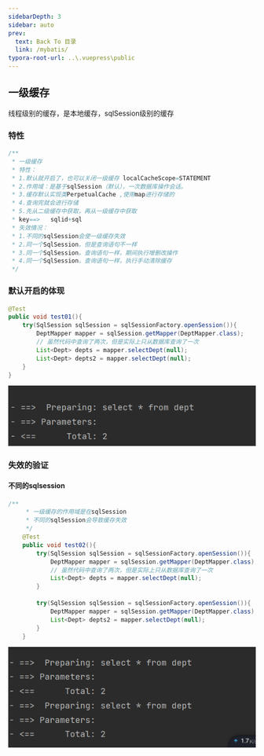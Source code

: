 ```yaml
---
sidebarDepth: 3
sidebar: auto
prev:
  text: Back To 目录
  link: /mybatis/
typora-root-url: ..\.vuepress\public
---
```




## 一级缓存

线程级别的缓存，是本地缓存，sqlSession级别的缓存

### 特性

```java
/**
 * 一级缓存
 * 特性：
 * 1.默认就开启了，也可以关闭一级缓存 localCacheScope=STATEMENT
 * 2.作用域：是基于sqlSession（默认），一次数据库操作会话。
 * 3.缓存默认实现类PerpetualCache ,使用map进行存储的
 * 4.查询完就会进行存储
 * 5.先从二级缓存中获取，再从一级缓存中获取
 * key==>   sqlid+sql
 * 失效情况：
 * 1.不同的sqlSession会使一级缓存失效
 * 2.同一个SqlSession，但是查询语句不一样
 * 3.同一个SqlSession，查询语句一样，期间执行增删改操作
 * 4.同一个SqlSession，查询语句一样，执行手动清除缓存
 */
```



### 默认开启的体现

```java
@Test
public void test01(){
    try(SqlSession sqlSession = sqlSessionFactory.openSession()){
        DeptMapper mapper = sqlSession.getMapper(DeptMapper.class);
        // 虽然代码中查询了两次，但是实际上只从数据库查询了一次
        List<Dept> depts = mapper.selectDept(null);
        List<Dept> depts2 = mapper.selectDept(null);
    }
}
```

![image-20220807205520016](/images/mybatis/image-20220807205520016.png)

### 失效的验证

#### 不同的sqlsession

```java
/**
     * 一级缓存的作用域是在sqlSession
     * 不同的sqlSession会导致缓存失效
     */
    @Test
    public void test02(){
        try(SqlSession sqlSession = sqlSessionFactory.openSession()){
            DeptMapper mapper = sqlSession.getMapper(DeptMapper.class);
            // 虽然代码中查询了两次，但是实际上只从数据库查询了一次
            List<Dept> depts = mapper.selectDept(null);
        }

        try(SqlSession sqlSession = sqlSessionFactory.openSession()){
            DeptMapper mapper = sqlSession.getMapper(DeptMapper.class);
            List<Dept> depts2 = mapper.selectDept(null);
        }
    }
```

![image-20220807210152870](/images/mybatis/image-20220807210152870.png)